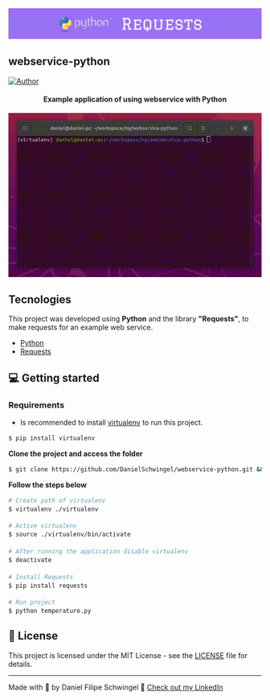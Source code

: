 <div align="center">
  <img src="readme_assets/readme.png" alt="Banner">
</div>

## webservice-python

[![Author](https://img.shields.io/badge/author-DanielSchwingel-8257E5?style=flat-square)](https://github.com/DanielSchwingel)

<h4 align="center">
  Example application of using webservice with Python
</h4>

![Podcastr preview](readme_assets/readme.gif)

## Tecnologies

This project was developed using <b>Python</b> and the library <b>"Requests"</b>, to make requests for an example web service.


- [Python](https://www.python.org/)
- [Requests](https://2.python-requests.org/en/master/)

## 💻 Getting started

### Requirements

- Is recommended to install [virtualenv](https://pypi.org/project/virtualenv/) to run this project.

```bash
$ pip install virtualenv
```

**Clone the project and access the folder**

```bash
$ git clone https://github.com/DanielSchwingel/webservice-python.git && cd webservice-python
```

**Follow the steps below**

```bash
# Create path of virtualenv
$ virtualenv ./virtualenv

# Active virtualenv
$ source ./virtualenv/bin/activate

# After running the application disable virtualenv
$ deactivate

# Install Requests
$ pip install requests

# Run project
$ python temperature.py
```

## 📝 License

This project is licensed under the MIT License - see the [LICENSE](LICENSE) file for details.

---

Made with 💜 by Daniel Filipe Schwingel 👋 [Check out my LinkedIn](https://www.linkedin.com/in/daniel-filipe-schwingel-a6541515b/)
